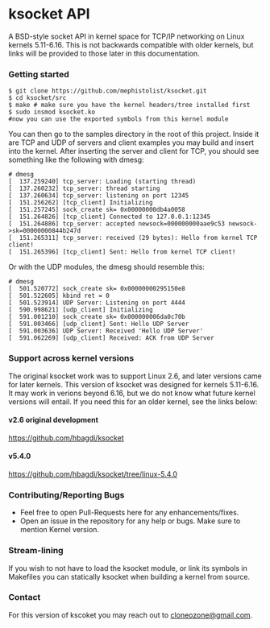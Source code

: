 # ksocket API  

A BSD-style socket API in kernel space for TCP/IP networking on Linux kernels 5.11-6.16. This is not backwards compatible with older kernels, but links will be provided to those later in this documentation. 

### Getting started
```
$ git clone https://github.com/mephistolist/ksocket.git
$ cd ksocket/src
$ make # make sure you have the kernel headers/tree installed first
$ sudo insmod ksocket.ko
#now you can use the exported symbols from this kernel module
```
You can then go to the samples directory in the root of this project. Inside it are TCP and UDP of servers and client examples you may build and insert into the kernel. After inserting the server and client for TCP, you should see something like the following with dmesg:
```
# dmesg
[  137.259240] tcp_server: Loading (starting thread)
[  137.260232] tcp_server: thread starting
[  137.260634] tcp_server: listening on port 12345
[  151.256262] [tcp_client] Initializing
[  151.257245] sock_create sk= 0x00000000db4a0058
[  151.264826] [tcp_client] Connected to 127.0.0.1:12345
[  151.264886] tcp_server: accepted newsock=000000000aae9c53 newsock->sk=00000000844b247d
[  151.265311] tcp_server: received (29 bytes): Hello from kernel TCP client!
[  151.265396] [tcp_client] Sent: Hello from kernel TCP client!
```
Or with the UDP modules, the dmesg should resemble this:
```
# dmesg
[  501.520772] sock_create sk= 0x00000000295150e8
[  501.522605] kbind ret = 0
[  501.523914] UDP Server: Listening on port 4444
[  590.998621] [udp_client] Initializing
[  591.001210] sock_create sk= 0x000000006da0c70b
[  591.003466] [udp_client] Sent: Hello UDP Server
[  591.003636] UDP Server: Received 'Hello UDP Server'
[  591.062269] [udp_client] Received: ACK from UDP Server
```
### Support across kernel versions
The original ksocket work was to support Linux 2.6, and later versions came for later kernels. This version of ksocket was designed for kernels 5.11-6.16. It may work in verions beyond 6.16, but we do not know what future kernel versions will entail. If you need this for an older kernel, see the links below:

#### v2.6 original development
https://github.com/hbagdi/ksocket

#### v5.4.0
https://github.com/hbagdi/ksocket/tree/linux-5.4.0

### Contributing/Reporting Bugs
- Feel free to open Pull-Requests here for any enhancements/fixes.
- Open an issue in the repository for any help or bugs. Make sure to mention Kernel version.

### Stream-lining
If you wish to not have to load the ksocket module, or link its symbols in Makefiles you can statically ksocket when building a kernel from source.

### Contact
For this version of kscoket you may reach out to cloneozone@gmail.com.
